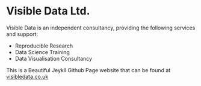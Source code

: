 # Visible Data Ltd.

Visible Data is an independent consultancy, providing the following services and support:

- Reproducible Research
- Data Science Training
- Data Visualisation Consultancy

This is a Beautiful Jeykll Github Page website that can be found at [visibledata.co.uk](visibledata.co.uk)